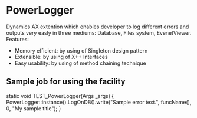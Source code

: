 # PowerLogger
 Dynamics AX extention which enables developer to log different errors and outputs very easly in three mediums: Database, Files system, EvenetViewer.
Features:
* Memory efficient: by using of Singleton design pattern
* Extensible: by using of X++ Interfaces
* Easy usability: by using of method chaining technique

Sample job for using the facility
--------------------------------
static void TEST_PowerLogger(Args _args)
{
    PowerLogger::instance().LogOnDB().write("Sample error text.", funcName(), 0, "My sample title");
}